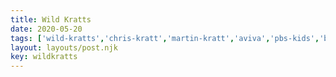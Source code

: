 ```yaml
---
title: Wild Kratts
date: 2020-05-20
tags: ['wild-kratts','chris-kratt','martin-kratt','aviva','pbs-kids','by-a-kid']
layout: layouts/post.njk
key: wildkratts
---
```

